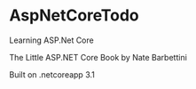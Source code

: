 # AspNetCoreTodo
Learning ASP.Net Core

The Little ASP.NET Core Book by Nate Barbettini

Built on .netcoreapp 3.1
